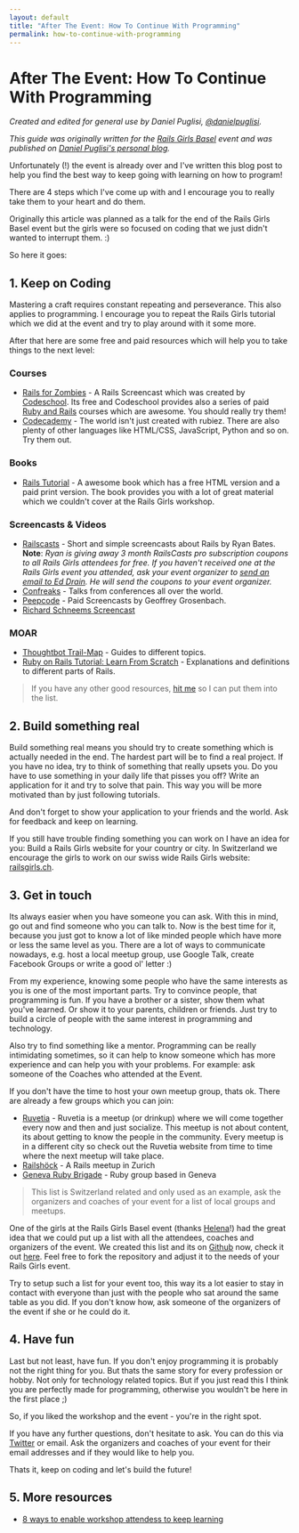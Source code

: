 ```yaml
---
layout: default
title: "After The Event: How To Continue With Programming"
permalink: how-to-continue-with-programming
---
```


# After The Event: How To Continue With Programming

*Created and edited for general use by Daniel Puglisi, [@danielpuglisi](http://twitter.com/danielpuglisi).*

*This guide was originally written for the [Rails Girls Basel](http://railsgirls.com/basel) event
and was published on
[Daniel Puglisi's personal blog](http://danielpuglisi.com/articles/2013/04/rails-girls-after-the-event-how-to-continue-with-programming).*

Unfortunately (!) the event is already over and I've written this
blog post to help you find the best way to keep going with learning on
how to program!

There are 4 steps which I've come up with and I encourage you to
really take them to your heart and do them.

Originally this article was planned as a talk for the end of the Rails Girls Basel event but the girls
were so focused on coding that we just didn't wanted to interrupt them. :)

So here it goes:

## 1. Keep on Coding

Mastering a craft requires constant repeating and perseverance.
This also applies to programming. I encourage you to repeat the Rails
Girls tutorial which we did at the event and try to play around with
it some more.

After that here are some free and paid resources which will help you
to take things to the next level:

### Courses

* [Rails for Zombies](http://railsforzombies.org/) - A Rails Screencast which was created by [Codeschool](http://codeschool.com). Its free and Codeschool provides also a series of paid [Ruby and Rails](http://www.codeschool.com/paths/ruby#starting-rails) courses which are awesome. You should really try them!
* [Codecademy](http://www.codecademy.com/) - The world isn't just created with rubiez. There are also plenty of other languages like HTML/CSS, JavaScript, Python and so on. Try them out.

### Books

* [Rails Tutorial](http://ruby.railstutorial.org/) - A awesome book which has a free HTML version and a paid print version. The book provides you with a lot of great material which we couldn't cover at the Rails Girls workshop.

### Screencasts & Videos

* [Railscasts](http://railscasts.com/) - Short and simple screencasts about Rails by Ryan Bates.
  **Note**: *Ryan is giving away 3 month RailsCasts pro subscription coupons to all Rails Girls attendees for free.
  If you haven't received one at the Rails Girls event you attended, ask your event organizer to [send an email to Ed Drain](mailto:geekprogrammer.ed@gmail.com). He will send the coupons to your event organizer.*
* [Confreaks](http://www.confreaks.com/) - Talks from conferences all over the world.
* [Peepcode](https://peepcode.com/) - Paid Screencasts by Geoffrey Grosenbach.
* [Richard Schneems Screencast](http://www.youtube.com/user/schneems/videos)

### MOAR

* [Thoughtbot Trail-Map](https://github.com/thoughtbot/trail-map) - Guides to different topics.
* [Ruby on Rails Tutorial: Learn From Scratch](https://blog.udemy.com/ruby-on-rails-tutorial-learn-from-scratch/) - Explanations and definitions to different parts of Rails.

> If you have any other good resources, [hit me](mailto:daniel@codegestalt.com) so I can put them into the list.

## 2. Build something real

Build something real means you should try to create something which is actually needed in the end.
The hardest part will be to find a real project.
If you have no idea, try to think of something that really upsets you.
Do you have to use something in your daily life that pisses you off?
Write an application for it and try to solve that pain.
This way you will be more motivated than by just following tutorials.

And don't forget to show your application to your friends and the world.
Ask for feedback and keep on learning.

If you still have trouble finding something you can work on I have an idea for you:
Build a Rails Girls website for your country or city. In Switzerland we encourage the girls to work
on our swiss wide Rails Girls website: [railsgirls.ch](http://railsgirls.ch/).

## 3. Get in touch

Its always easier when you have someone you can ask.
With this in mind, go out and find someone who you can talk to.
Now is the best time for it,
because you just got to know a lot of like minded people which have more or less the same level as you.
There are a lot of ways to communicate nowadays,
e.g. host a local meetup group, use Google Talk, create Facebook Groups or write a good ol' letter :)

From my experience, knowing some people who have the same interests as you is one of the most important parts.
Try to convince people, that programming is fun.
If you have a brother or a sister, show them what you've learned.
Or show it to your parents, children or friends.
Just try to build a circle of people with the same interest in programming and technology.

Also try to find something like a mentor.
Programming can be really intimidating sometimes,
so it can help to know someone which has more experience and can help you with your problems.
For example: ask someone of the Coaches who attended at the Event.

If you don't have the time to host your own meetup group, thats ok.
There are already a few groups which you can join:

* [Ruvetia](http://ruvetia.org/) - Ruvetia is a meetup (or drinkup) where we will come together every now and then and just socialize. This meetup is not about content, its about getting to know the people in the community. Every meetup is in a different city so check out the Ruvetia website from time to time where the next meetup will take place.
* [Railshöck](http://www.meetup.com/rubyonrails-ch/events/80098992/) - A Rails meetup in Zurich
* [Geneva Ruby Brigade](http://genevarb.com/) - Ruby group based in Geneva

> This list is Switzerland related and only used as an example, ask the organizers and coaches of your event for a list of local groups and meetups.

One of the girls at the Rails Girls Basel event (thanks [Helena](https://twitter.com/HBobbiRo)!) had the great idea
that we could put up a list with all the attendees, coaches and organizers of the event.
We created this list and its on [Github](https://github.com/RailsGirlsSwitzerland/attendees) now, check it out [here](http://railsgirlsswitzerland.github.io/attendees/site/2013_04_basel.html).
Feel free to fork the repository and adjust it to the needs of your Rails Girls event.

Try to setup such a list for your event too, this way its a lot easier to stay in contact with everyone than just
with the people who sat around the same table as you did.
If you don't know how, ask someone of the organizers of the event if she or he could do it.

## 4. Have fun

Last but not least, have fun.
If you don't enjoy programming it is probably not the right thing for you.
But thats the same story for every profession or hobby.
Not only for technology related topics.
But if you just read this I think you are perfectly made for programming,
otherwise you wouldn't be here in the first place ;)

So, if you liked the workshop and the event - you're in the right spot.

If you have any further questions, don't hesitate to ask.
You can do this via [Twitter](https://twitter.com/railsgirls) or email.
Ask the organizers and coaches of your event for their email addresses and if they would like to help you.

Thats it, keep on coding and let's build the future!

## 5. More resources

- [8 ways to enable workshop attendess to keep learning](http://pragtob.wordpress.com/2013/06/14/8-ways-to-enable-workshop-attendess-to-keep-learning/)

